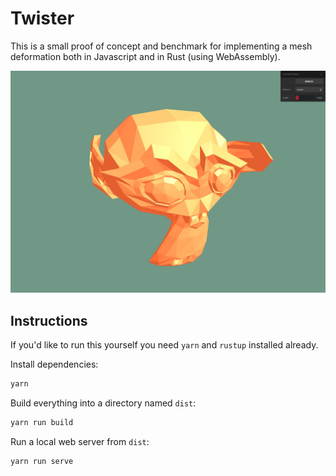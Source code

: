 # Twister

This is a small proof of concept and benchmark for implementing a mesh deformation both in Javascript and in Rust (using WebAssembly).

![Example output](https://raw.githubusercontent.com/arraypad/twister/master/example.jpg "Twisted monkey")

## Instructions

If you'd like to run this yourself you need `yarn` and `rustup` installed already.

Install dependencies:
```bash
yarn
```

Build everything into a directory named `dist`:
```bash
yarn run build
```

Run a local web server from `dist`:
```bash
yarn run serve
```
